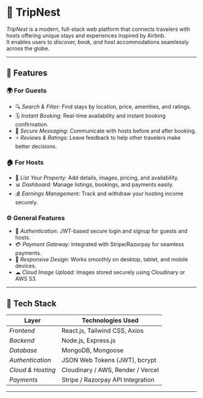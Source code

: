 # 🏡 TripNest

*TripNest* is a modern, full-stack web platform that connects travelers with hosts offering unique stays and experiences inspired by Airbnb.  
It enables users to *discover, book, and host* accommodations seamlessly across the globe.

---

## 🚀 Features

### 🌍 For Guests
- 🔍 *Search & Filter:* Find stays by location, price, amenities, and ratings.  
- 🗓 *Instant Booking:* Real-time availability and instant booking confirmation.  
- 💬 *Secure Messaging:* Communicate with hosts before and after booking.  
- ⭐ *Reviews & Ratings:* Leave feedback to help other travelers make better decisions.  

### 🏠 For Hosts
- 🏡 *List Your Property:* Add details, images, pricing, and availability.  
- 📊 *Dashboard:* Manage listings, bookings, and payments easily.  
- 💰 *Earnings Management:* Track and withdraw your hosting income securely.

### ⚙ General Features
- 🔐 *Authentication:* JWT-based secure login and signup for guests and hosts.  
- 💳 *Payment Gateway:* Integrated with Stripe/Razorpay for seamless payments.  
- 📱 *Responsive Design:* Works smoothly on desktop, tablet, and mobile devices.  
- ☁ *Cloud Image Upload:* Images stored securely using Cloudinary or AWS S3.  

---

## 🧱 Tech Stack

| Layer | Technologies Used |
|-------|-------------------|
| *Frontend* | React.js, Tailwind CSS, Axios |
| *Backend* | Node.js, Express.js |
| *Database* | MongoDB, Mongoose |
| *Authentication* | JSON Web Tokens (JWT), bcrypt |
| *Cloud & Hosting* | Cloudinary / AWS, Render / Vercel |
| *Payments* | Stripe / Razorpay API Integration |

---


